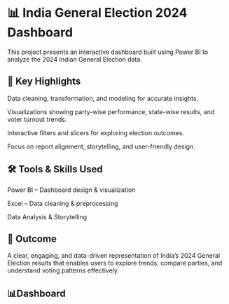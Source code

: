 # 📊 India General Election 2024 Dashboard

This project presents an interactive dashboard built using Power BI to analyze the 2024 Indian General Election data.

## 🔑 Key Highlights

Data cleaning, transformation, and modeling for accurate insights.

Visualizations showing party-wise performance, state-wise results, and voter turnout trends.

Interactive filters and slicers for exploring election outcomes.

Focus on report alignment, storytelling, and user-friendly design.

## 🛠️ Tools & Skills Used

Power BI – Dashboard design & visualization

Excel – Data cleaning & preprocessing

Data Analysis & Storytelling

## 🎯 Outcome

A clear, engaging, and data-driven representation of India’s 2024 General Election results that enables users to explore trends, compare parties, and understand voting patterns effectively.

## 📊Dashboard
